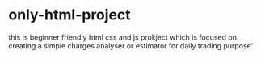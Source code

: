 # only-html-project
this is beginner friendly html css and js prokject which is focused on creating a simple charges analyser or estimator for daily trading purpose'

